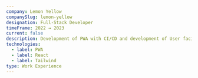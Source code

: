 ```yaml
---
company: Lemon Yellow
companySlug: lemon-yellow
designation: Full-Stack Developer
timeFrame: 2022 → 2023
current: false
description: Development of PWA with CI/CD and development of User facing UI Screens with Animations and API Integration and Authentication. Worked on development of custom CMS using Django for the management of blogs and clients.
technologies:
  - label: PWA
  - label: React
  - label: Tailwind
type: Work Experience
---
```

